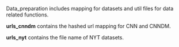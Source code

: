 Data_preparation includes mapping for datasets and util files for data related functions.

**urls_cnndm** contains the hashed url mapping for CNN and CNNDM.

**urls_nyt** contains the file name of NYT datasets.